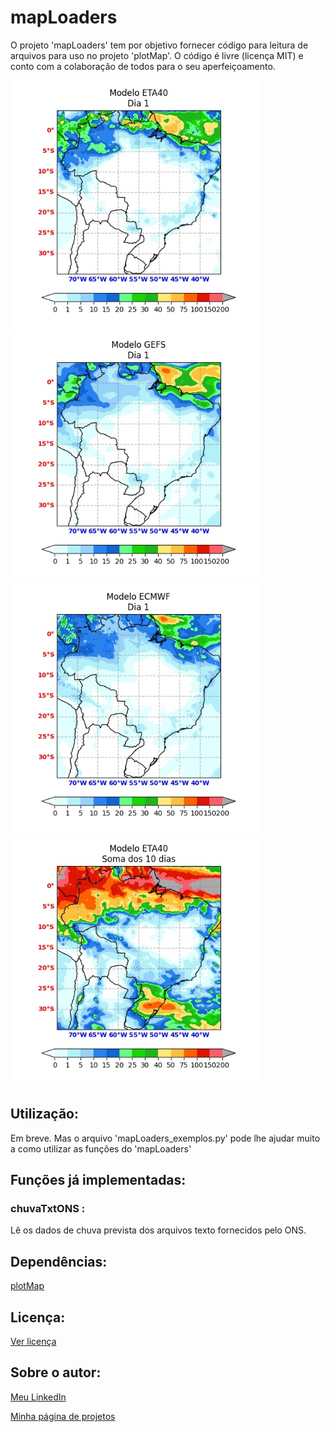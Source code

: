 # mapLoaders
O projeto 'mapLoaders' tem por objetivo fornecer código para leitura de arquivos para uso no projeto 'plotMap'.
O código é livre (licença MIT) e conto com a colaboração de todos para o seu aperfeiçoamento.

<img src="txtsONS/Saida/ETA40_fig_dia_1.jpg" width="400"> <img src="txtsONS/Saida/GEFS_fig_dia_1.jpg" width="400"> <img src="txtsONS/Saida/ECMWF_fig_dia_1.jpg" width="400"> <img src="txtsONS/Saida/ETA40_fig_total.jpg" width="400">

## Utilização:

Em breve. Mas o arquivo 'mapLoaders_exemplos.py' pode lhe ajudar muito a como utilizar as funções do 'mapLoaders'

## Funções já implementadas:

### chuvaTxtONS :
Lê os dados de chuva prevista dos arquivos texto fornecidos pelo ONS.

## Dependências:

[plotMap](https://github.com/NelsonBittencourt/plotMap)

## Licença:

[Ver licença](LICENSE)


## Sobre o autor:

[Meu LinkedIn](http://www.linkedin.com/in/nelsonrossibittencourt)

[Minha página de projetos](http://www.nrbenergia.somee.com)


